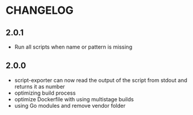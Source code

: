 # CHANGELOG

## 2.0.1

- Run all scripts when name or pattern is missing

## 2.0.0

- script-exporter can now read the output of the script from stdout and returns it as number
- optimizing build process
- optimize Dockerfile with using multistage builds
- using Go modules and remove vendor folder
